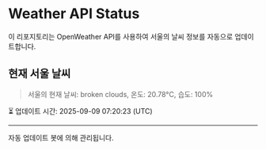 
# Weather API Status

이 리포지토리는 OpenWeather API를 사용하여 서울의 날씨 정보를 자동으로 업데이트합니다.

## 현재 서울 날씨
> 서울의 현재 날씨: broken clouds, 온도: 20.78°C, 습도: 100%

⏳ 업데이트 시간: 2025-09-09 07:20:23 (UTC)

---
자동 업데이트 봇에 의해 관리됩니다.
